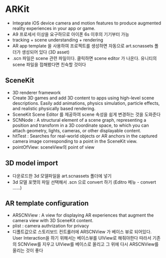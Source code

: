 #  ARKit
- Integrate iOS device camera and motion features to produce augmented reality experiences in your app or game.
- A9 프로세서 이상을 요구하므로 아이폰 6s 이후의 기기부터 가능
- tracking + scene understanding + rendering
- AR app template 을 사용하여 프로젝트를 생성하면 자동으로 art.scnassets 폴더가 생성되어 있다 (3D asset)
- .scn 파일은 scene 관련 파일이다. 클릭하면 scene editor 가 나온다. 유니티의 scene 파일을 접해봤다면 친숙할 것이다



## SceneKit
- 3D renderer framework
- Create 3D games and add 3D content to apps using high-level scene descriptions. Easily add animations, physics simulation, particle effects, and realistic physically based rendering.
- SceneKit Scene Editor 를 제공하여 scene 속성을 쉽게 변경하는 것을 도와준다
- SCNNode : A structural element of a scene graph, representing a position and transform in a 3D coordinate space, to which you can attach geometry, lights, cameras, or other displayable content.
- hitTest : Searches for real-world objects or AR anchors in the captured camera image corresponding to a point in the SceneKit view.
- pointOfView: sceneView의 point of view


## 3D model import 
- 다운로드한 3d 모델파일을 art.scnassets 폴더에 넣기
- 3d 모델 포맷의 파일 선택해서 .scn 으로 convert 하기 (Editro 메뉴 - convert ......)


## AR template configuration
- ARSCNView : A view for displaying AR experiences that augment the camera view with 3D SceneKit content.
- plist : camera authrization for privacy
- 디폴트값으로 스토리보드 컨트롤러에 ARSCNView 가 베이스 뷰로 되어있다. User Interaction을 하기 위해서는 베이스뷰를 UIView로 해줘야한다 따라서 기존의 SCNView를 지우고 UIView를 베이스로 올리고 그 위에 다시 ARSCNView를 올리는 것이 좋다

